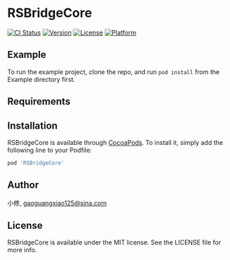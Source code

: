 # RSBridgeCore

[![CI Status](https://img.shields.io/travis/小修/RSBridgeCore.svg?style=flat)](https://travis-ci.org/小修/RSBridgeCore)
[![Version](https://img.shields.io/cocoapods/v/RSBridgeCore.svg?style=flat)](https://cocoapods.org/pods/RSBridgeCore)
[![License](https://img.shields.io/cocoapods/l/RSBridgeCore.svg?style=flat)](https://cocoapods.org/pods/RSBridgeCore)
[![Platform](https://img.shields.io/cocoapods/p/RSBridgeCore.svg?style=flat)](https://cocoapods.org/pods/RSBridgeCore)

## Example

To run the example project, clone the repo, and run `pod install` from the Example directory first.

## Requirements

## Installation

RSBridgeCore is available through [CocoaPods](https://cocoapods.org). To install
it, simply add the following line to your Podfile:

```ruby
pod 'RSBridgeCore'
```

## Author

小修, gaoguangxiao125@sina.com

## License

RSBridgeCore is available under the MIT license. See the LICENSE file for more info.
